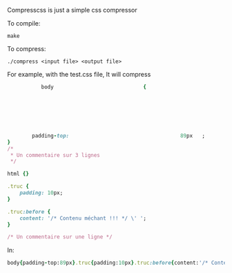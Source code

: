 Compresscss is just a simple css compressor

To compile:
```
make
```

To compress:
```
./compress <input file> <output file>
```

For example, with the test.css file, It will compress
```ruby
           body 							{







		padding-top: 									89px   ;
}
/*
 * Un commentaire sur 3 lignes
 */

html {}

.truc {
	padding: 10px;
}

.truc:before {
	content: '/* Contenu méchant !!! */ \' ';
}

/* Un commentaire sur une ligne */
```

In:

```ruby
body{padding-top:89px}.truc{padding:10px}.truc:before{content:'/* Contenu méchant !!! */ \' '}
```
